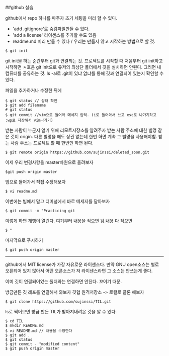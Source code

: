##github 실습

github에서 repo 하나를 파주자
초기 세팅을 미리 할 수 있다. 
- 'add .gitignore'로 숨김파일만들 수 있다.
- 'add a license' 라이센스를 추가할 수도 있음
- readme.md 미리 만들 수 있다 / 우리는 만들지 않고 시작하는 방법으로 할 것.

```
$ git init
```
git init을 하는 순간부터 git과 연결되는 것. 프로젝트를 시작할 때 처음부터 git init하고 시작하면 ㅈ호음
git init으로 유저의 최상단 폴더에서 깃을 설치하면 안된다. 그러면 내 컴퓨터를 공유하는 것. 
ls -al로 .git이 있냐 없냐를 통해 깃과 연결되어 있는지 확인할 수 있다.

파일을 추가하거나 수정한 뒤에

```
$ git status // 상태 확인
$ git add filename
# git status
$ git commit //vim으로 들어와 메세지 입력. (i로 들어와서 쓰고 esc로 나가기하고 :wp로 저장해서 vim나가기)
```
받는 사람이 누군지 알기 위해 리모트저장소를 알려주자
받는 사람 주소에 대한 별명 같은 것이 origin. 다른 별명을 해도 상관 없는데 한번 하면 계속 그 별명을 사용해야함.
받는 사람 주소는 프로젝트 할 때 한번만 하면 된다.
``` 
$ git remote origin https://github.com/sujinssi/deleted_soon.git
```
이제 우리 변경사항을 master차원으로 올려보자
```
$git push origin master 
```

빔으로 들어가서 직접 수정해보자
```
$ vi readme.md
```
이번에는 빔에서 말고 터미널에서 바로 메세지를 달아보자
```
$ git commit -m "Practicing git
```
이렇게 하면 개행이 열린다. 여기부터 내용을 적으면 됨.내용 다 적으면 
```
$ "
```
마지막으로 푸시하기
```
$ git push origin master
```
---
github에서 MIT license가 가장 자유로운 라이센스다. 만약 GNU open소스는 별로 오픈되어 있지 않아서
어떤 오픈소스가 저 라이센스라면 그 소스는 안쓰는게 좋다.


이미 깃이 연결되어있는 폴더와는 연결하면 안된다. 꼬이기 때문.

방금만든 깃 레포를 연결해서 와보자
깃헙 원격저장소 -> 로컬로 클론 해보자
```
$ git clone https://github.com/sujinssi/TIL.git
````
ls로 찍어보면 방금 만든 TIL가 받아져내려온 것을 알 수 있다. 
```
$ cd TIL
$ mkdir README.md
$ vi README.md // 내용을 수정한다
$ git add .
$ git status
$ git commit - "modified content"
$ git push origin master
```